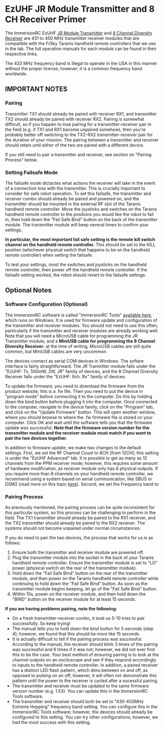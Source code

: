 # EzUHF JR Module Transmitter and 8 CH Receiver Primer

The ImmersionRC EzUHF [JR Module Transmitter](https://www.immersionrc.com/fpv-products/ezuhf-jr-module/) and [8 Channel Diversity Receiver](https://www.immersionrc.com/fpv-products/ezuhf-8-channel-diversity-receiver/) are 431 to 450 MHz transmitter receiver modules that are compatible with the FrSky Taranis handheld remote controllers that we use in the lab.  The full operation manuals for each module can be found in their respective links.  

The 433 MHz frequency band is illegal to operate in the USA in this manner without the proper license; however, it is a common frequency band worldwide.  

## IMPORTANT NOTES

### Pairing

Transmitter TX1 should already be paired with receiver RX1, and transmitter TX2 should already be paired with receiver RX2.  Pairing is somewhat difficult, so if you happen to lose pairing for a transmitter-receiver pair in the field (e.g. if TX1 and RX1 become unpaired somehow), then you're probably better off switching to the TX2-RX2 transmitter-receiver pair for the duration of your mission.  The pairing between a transmitter and receiver should retain until either of the two are paired with a different device.

If you still need to pair a transmitter and receiver, see section on "Pairing Process" below. 

### Setting Failsafe Mode

The failsafe mode dictactes what actions the receiver will take in the event of a connection loss with the transmitter.  This is crucially important to consider for safe robot operation.  To set this failsafe, the transmitter and receiver combo should already be paired and powered on, and the transmitter should be mounted in the external RF slot of the Taranis handheld remote controller.  Move the joysticks and switches on the Taranis handheld remote controller to the positions you would like the robot to fail in, then hold down the "Fail Safe Bind" button on the back of the transmitter module.  The transmitter module will beep several times to confirm your settings.

__In particular, the most important fail safe setting is the remote kill switch channel on the handheld remote controller.__  This should be set to the KILL position (whichever physical switch that happens to be on the handheld remote controller) when setting the failsafe.  

To test your settings, most the switches and joysticks on the handheld remote controller, then power off the handheld remote controller.  If the failsafe setting worked, the robot should revert to the failsafe settings.

## Optional Notes

### Software Configuration (Optional)

The ImmersionRC software is called "ImmersionRC Tools" [available here](https://www.immersionrc.com/?download=4894), which runs on Windows.  It is used for firmware update and configuration of the transmitter and receiver modules.  You should not need to use this often, particularly if the transmitter and receiver modules are already working well.  Note that you will need a MicroUSB cable for programming the JR Transmitter module, and a __MiniUSB cable for programming the 8 Channel Diversity Receiver__; at the time of writing, MicroUSB cables are still quite common, but MiniUSB cables are very uncommon.

The devices connect as serial COM devices in Windows.  The softare interface is fairly straightforward.  The JR Tranmitter module falls under the "EzUHF: Tx, 500mW, 2W, JR" family of devices, and the 8 Channel Diversity Receiver falls under the "EzUHF: 8ch. Rx" family of devices.

To update the firmware, you need to download the firmware from the product website; this is a .fw file.  Then you need to put the device in "program mode" before connecting it to the computer.  Do this by holding down the bind button before plugging it into the computer.  Once connected to the computer, navigate to the device family, click on the "Program" tab, and click on the "Update Firmware" button.  This will open another window, where you should browse to where the .fw firmware file is stored on your computer.  Click OK and wait until the software tells you that the firmware update was successful.  __Note that the firmware version number for the transmitter module and the receiver module must match if you want to pair the two devices together__.

In addition to firmware update, we make two changes to the default settings.  First, we set the RF Channel Count to 8CH (from 12CH); this setting is under the "EzUHF Advanced" tab.  It is possible to get as many as 12 channels from the PPM receiver mode; however, this requires some amount of hardware modification, as receiver module only has 8 physical outputs.  If you require more than 8 channels on your handheld remote controller, we recommend using a system based on serial communication, like SBUS or DSM2 (read more on this topic [here](https://oscarliang.com/pwm-ppm-sbus-dsm2-dsmx-sumd-difference/)).  Second, we set the Frequency band to 

### Pairing Process

As previously mentioned, the pairing process can be quite inconsistent for this particular system, so this process can be challenging to perform in the field.  The TX1 transmitter should already be paired to the RX1 receiver, and the TX2 transmitter should already be paired to the RX2 receiver.  The systems should not become unpaired under normal circumstances.  

If you do need to pair the two devices, the process that works for us is as follows:
 1. Ensure both the transmitter and receiver module are powered off.
 2. Plug the transmitter module into the socket in the back of your Taranis handheld remote controller.  Ensure the transmitter module is set to "LO" power (physical switch on the rear of the transmitter module).
 3. Hold down the "Fail Safe Bind" button on the rear of the transmitter module, and then power on the Taranis handheld remote controller while continuing to hold down the "Fail Safe Bind" button.  As soon as the transmitter module begins beeping, let go of the "Fail Safe Bind" button.
 4. Within 10s, power on the receiver module, and then hold down the "BIND" button on the receiver module for at least 15 seconds.

__If you are having problems pairing, note the following:__ 
 - On a fresh transmitter-receiver combo, it took us 5-10 tries to pair successfully.  So keep trying!
 - The manual tells you to hold down the bind button for 5 seconds (step 4); however, we found that this should be more like 15 seconds.
 - It is actually difficult to tell if the pairing process was successful.  According to the manual, the receiver should blink 3 times of the pairing was successful and 6 times if it was not; however, we did not ever find this to be the case.  Your best method of ensuring pairing is to look at the channel outputs on an osciloscope and see if they respond accordingly to inputs to the handheld remote controller.  In addition, a paired receiver has a distinct LED flash pattern, which dims between on and off, as opposed to pulsing on an off; however, it will often not demonstrate this pattern until the power to the receiver is cycled after a sucessful pairing.  
 - The transmitter and receiver must be updated to the same firmware version number (e.g. 1.53).  You can update this in the ImmersionRC Tools software.
 - The transmitter and receiver should both be set to "430-450MHz Extreme Hopping" frequency band setting.  You can configure this in the ImmersionRC Tools software; however, the devices should already be configured to this setting.  You can try other configurations; however, we had the most success with this setting.
